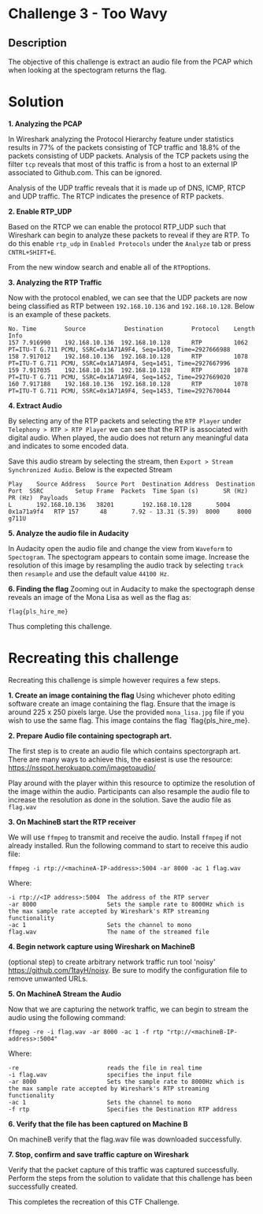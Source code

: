 ﻿

# Challenge 3 - Too Wavy 

## Description

The objective of this challenge is extract an audio file from the PCAP which when looking at the spectogram returns the flag. 


# Solution
**1. Analyzing the PCAP**

In Wireshark analyzing the Protocol Hierarchy feature under statistics results in 77% of the packets consisting of TCP traffic and 18.8% of the packets consisting of UDP packets. Analysis of the TCP packets using the filter `tcp` reveals that most of this traffic is from a host to an external IP associated to Github.com. This can be ignored. 

Analysis of the UDP traffic reveals that it is made up of DNS, ICMP, RTCP and UDP traffic. The RTCP indicates the presence of RTP packets. 
 
**2. Enable RTP_UDP**

Based on the RTCP we can enable the protocol RTP_UDP such that Wireshark can begin to analyze these packets to reveal if they are RTP. To do this enable `rtp_udp` in `Enabled Protocols` under the `Analyze` tab or press  `CNTRL+SHIFT+E`.

From the new window search and enable all of the `RTP`options. 


**3. Analyzing the RTP Traffic**

Now with the protocol enabled, we can see that the UDP packets are now being classified as RTP between `192.168.10.136` and `192.168.10.128`.  Below is an example of these packets. 

    No. Time 		Source			 Destination	 	Protocol 	Length 	Info  
    157	7.916990	192.168.10.136	192.168.10.128		RTP			1062	PT=ITU-T G.711 PCMU, SSRC=0x1A71A9F4, Seq=1450, Time=2927666988
    158	7.917012	192.168.10.136	192.168.10.128		RTP			1078	PT=ITU-T G.711 PCMU, SSRC=0x1A71A9F4, Seq=1451, Time=2927667996
    159	7.917035	192.168.10.136	192.168.10.128		RTP			1078	PT=ITU-T G.711 PCMU, SSRC=0x1A71A9F4, Seq=1452, Time=2927669020
    160	7.917188	192.168.10.136	192.168.10.128		RTP			1078	PT=ITU-T G.711 PCMU, SSRC=0x1A71A9F4, Seq=1453, Time=2927670044

**4. Extract Audio** 

By selecting any of the RTP packets and selecting the `RTP Player` under  `Telephony > RTP > RTP Player` we can see that the RTP is associated with digital audio. When played, the audio does not return any meaningful data and indicates to some encoded data. 

Save this audio stream by selecting the stream, then `Export > Stream Synchronized Audio`. Below is the expected Stream

    Play    Source Address   Source Port  Destination Address  Destination Port  SSRC         Setup Frame  Packets  Time Span (s)       SR (Hz)  PR (Hz)  Payloads
    L       192.168.10.136   38201        192.168.10.128       5004              0x1a71a9f4   RTP 157      48       7.92 - 13.31 (5.39)  8000     8000     g711U


**5. Analyze the audio file in Audacity**

In Audacity open the audio file and change the view from `Waveform` to `Spectogram`. The spectogram appears to contain some image. 
Increase the resolution of this image by resampling the audio track by selecting `track` then `resample` and use the default value `44100 Hz`. 


**6. Finding the flag**
Zooming out in Audacity to make the spectograph dense reveals an image of the Mona Lisa as well as the flag as:

    flag{pls_hire_me}

Thus completing this challenge.



# Recreating this challenge 
Recreating this challenge is simple however requires a few steps.

**1. Create an image containing the flag**
Using whichever photo editing software create an image containing the flag. Ensure that the image is around 225 x 250 pixels large. Use the provided `mona_lisa.jpg` file if you wish to use the same flag. 
This image contains the flag `flag{pls_hire_me}. 

**2. Prepare Audio file containing spectograph art.**

The first step is to create an audio file which contains spectorgraph art. There are many ways to achieve this, the easiest is use the resource:
https://nsspot.herokuapp.com/imagetoaudio/

Play around with the player within this resource to optimize the resolution of the image within the audio. Participants can also resample the audio file to increase the resolution as done in the solution. Save the audio file as `flag.wav`


**3. On MachineB start the RTP receiver**

We will use `ffmpeg` to transmit and receive the audio. Install `ffmpeg` if not already installed. 
Run the following command to start to receive this audio file:

    ffmpeg -i rtp://<machineA-IP-address>:5004 -ar 8000 -ac 1 flag.wav
 
Where:

    -i rtp://<IP address>:5004	The address of the RTP server 
    -ar 8000 					Sets the sample rate to 8000Hz which is the max sample rate accepted by Wireshark's RTP streaming functionality
    -ac 1 						Sets the channel to mono 
    flag.wav					The name of the streamed file
    

**4. Begin network capture using Wireshark on MachineB**

(optional step) to create arbitrary network traffic run tool 'noisy' https://github.com/1tayH/noisy. Be sure to modify the configuration file to remove unwanted URLs. 


**5. On MachineA Stream the Audio**

Now that we are capturing the network traffic, we can begin to stream the audio using the following command:

    ffmpeg -re -i flag.wav -ar 8000 -ac 1 -f rtp "rtp://<machineB-IP-address>:5004"

Where:

    -re 						reads the file in real time
    -i flag.wav					specifies the input file 
    -ar 8000 					Sets the sample rate to 8000Hz which is the max sample rate accepted by Wireshark's RTP streaming functionality
    -ac 1 						Sets the channel to mono 
    -f rtp 						Specifies the Destination RTP address 

**6. Verify that the file has been captured on Machine B**

On machineB verify that the flag.wav file was downloaded successfully. 

**7. Stop, confirm and save traffic capture on Wireshark**

Verify that the packet capture of this traffic was captured successfully. Perform the steps from the solution to validate that this challenge has been successfully created. 

This completes the recreation of this CTF Challenge. 













